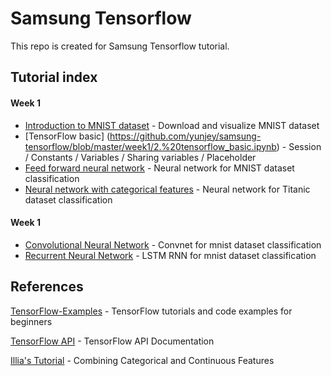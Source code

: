 # Samsung Tensorflow
This repo is created for Samsung Tensorflow tutorial.



## Tutorial index
#### Week 1 
* [Introduction to MNIST dataset](https://github.com/yunjey/samsung-tensorflow/blob/master/week1/1.%20mnist_data_introduction.ipynb) - Download and visualize MNIST dataset
* [TensorFlow basic] (https://github.com/yunjey/samsung-tensorflow/blob/master/week1/2.%20tensorflow_basic.ipynb) - Session / Constants / Variables / Sharing variables / Placeholder
* [Feed forward neural network](https://github.com/yunjey/samsung-tensorflow/blob/master/week1/3.%20feed_forward_neural_network.ipynb) - Neural network for MNIST dataset classification
* [Neural network with categorical features](https://github.com/yunjey/samsung-tensorflow/blob/master/week1/4.%20categorical_features.ipynb) - Neural network for Titanic dataset classification

#### Week 1 

* [Convolutional Neural Network]() - Convnet for mnist dataset classification
* [Recurrent Neural Network]() - LSTM RNN for mnist dataset classification

## References
[TensorFlow-Examples](https://github.com/aymericdamien/TensorFlow-Examples) - TensorFlow tutorials and code examples for beginners

[TensorFlow API](https://www.tensorflow.org/versions/r0.11/api_docs/index.html) - TensorFlow API Documentation

[Illia's Tutorial](https://medium.com/@ilblackdragon/tensorflow-tutorial-part-4-958c29c717a0#.tyj4fq2yf) - Combining Categorical and Continuous Features
